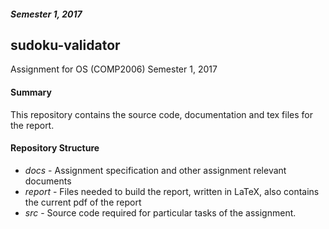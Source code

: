 ##### Semester 1, 2017

## sudoku-validator

Assignment for OS (COMP2006) Semester 1, 2017

#### Summary

This repository contains the source code, documentation and tex files for the report.

#### Repository Structure

- *docs* - Assignment specification and other assignment relevant documents
- *report* - Files needed to build the report, written in LaTeX, also contains the current pdf of the report
- *src* - Source code required for particular tasks of the assignment.